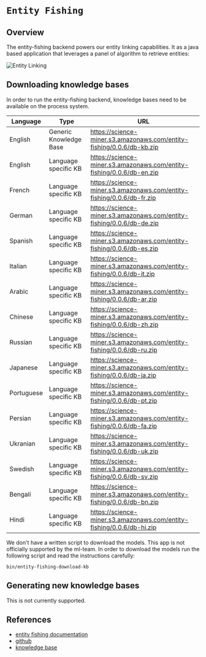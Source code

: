 # `Entity Fishing`


## Overview

The entity-fishing backend powers our entity linking capabilities. It as a java based application that leverages a panel of algorithm to retrieve entities:

![Entity Linking](entity-fishing.png)


## Downloading knowledge bases

In order to run the entity-fishing backend, knowledge bases need to be available on the process system.


| Language      | Type                      | URL                                                                       |
| ------------- | ------------------------- | ------------------------------------------------------------------------- |
| English       | Generic Knowledge Base    | https://science-miner.s3.amazonaws.com/entity-fishing/0.0.6/db-kb.zip     |
| English       | Language specific KB      | https://science-miner.s3.amazonaws.com/entity-fishing/0.0.6/db-en.zip     |
| French        | Language specific KB      | https://science-miner.s3.amazonaws.com/entity-fishing/0.0.6/db-fr.zip     |
| German        | Language specific KB      | https://science-miner.s3.amazonaws.com/entity-fishing/0.0.6/db-de.zip     |
| Spanish       | Language specific KB      | https://science-miner.s3.amazonaws.com/entity-fishing/0.0.6/db-es.zip     |
| Italian       | Language specific KB      | https://science-miner.s3.amazonaws.com/entity-fishing/0.0.6/db-it.zip     |
| Arabic        | Language specific KB      | https://science-miner.s3.amazonaws.com/entity-fishing/0.0.6/db-ar.zip     |
| Chinese       | Language specific KB      | https://science-miner.s3.amazonaws.com/entity-fishing/0.0.6/db-zh.zip     |
| Russian       | Language specific KB      | https://science-miner.s3.amazonaws.com/entity-fishing/0.0.6/db-ru.zip     |
| Japanese      | Language specific KB      | https://science-miner.s3.amazonaws.com/entity-fishing/0.0.6/db-ja.zip     |
| Portuguese    | Language specific KB      | https://science-miner.s3.amazonaws.com/entity-fishing/0.0.6/db-pt.zip     |
| Persian       | Language specific KB      | https://science-miner.s3.amazonaws.com/entity-fishing/0.0.6/db-fa.zip     |
| Ukranian      | Language specific KB      | https://science-miner.s3.amazonaws.com/entity-fishing/0.0.6/db-uk.zip     |
| Swedish       | Language specific KB      | https://science-miner.s3.amazonaws.com/entity-fishing/0.0.6/db-sv.zip     |
| Bengali       | Language specific KB      | https://science-miner.s3.amazonaws.com/entity-fishing/0.0.6/db-bn.zip     |
| Hindi         | Language specific KB      | https://science-miner.s3.amazonaws.com/entity-fishing/0.0.6/db-hi.zip     |


We don't have a written script to download the models. This app is not officially supported by the ml-team. In order to download the models run the following script
and read the instructions carefully:

```
bin/entity-fishing-download-kb
```

## Generating new knowledge bases

This is not currently supported.

## References

- [entity fishing documentation](https://nerd.readthedocs.io/en/latest/)
- [github](https://github.com/kermitt2/entity-fishing)
- [knowledge base](https://github.com/kermitt2/grisp)

